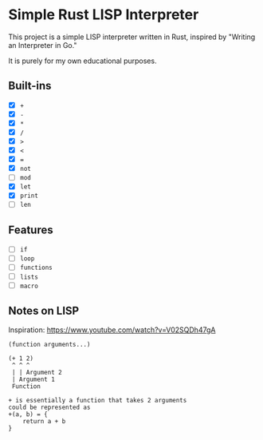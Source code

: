 # Simple Rust LISP Interpreter

This project is a simple LISP interpreter written in Rust, inspired by "Writing an Interpreter in Go."

It is purely for my own educational purposes.

## Built-ins
- [x] `+`
- [x] `-`
- [x] `*`
- [x] `/`
- [x] `>`
- [x] `<`
- [x] `=`
- [x] `not`
- [ ] `mod`
- [x] `let`
- [x] `print`
- [ ] `len`

## Features
- [ ] `if`
- [ ] `loop`
- [ ] `functions`
- [ ] `lists`
- [ ] `macro`

## Notes on LISP
Inspiration: https://www.youtube.com/watch?v=V02SQDh47gA

```
(function arguments...)

(+ 1 2)
 ^ ^ ^
 | | Argument 2 
 | Argument 1
 Function

+ is essentially a function that takes 2 arguments
could be represented as
+(a, b) = {
    return a + b
}
```